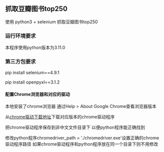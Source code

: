 ## 抓取豆瓣图书top250
使用 python3 + selenium 抓取豆瓣图书top250

### 运行环境要求
本程序使用python版本为3.11.0

### 第三方包要求
pip install selenium==4.9.1

pip install openpyxl==3.1.2

#### 配置Chrome浏览器和对应的驱动
本地安装了chrome浏览器 通过Help > About Google Chrome查看浏览器版本

从[chrome驱动下载地址](https://npm.taobao.org/mirrors/chromedriver/)下载对应版本的chrome驱动程序

把chrome驱动程序保存到非中文文件目录下 以便python程序能正确找到

修改python程序chromedriver_path = './chromedriver.exe'设置正确的chrome驱动程序路径 如果chrome驱动程序和python程序放在同一个目录下则不用修改
